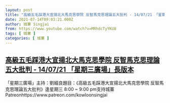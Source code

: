 ```yaml
---
layout: post
title: "高級五毛踩港大宣揚北大馬克思學院 反智馬克思理論五大批判 - 14/07/21 「星期三廣場」長版本"
date: 2021-07-14T09:03:21.000Z
author: 城寨 Singjai
from: https://www.youtube.com/watch?v=MRhdcTyYKU8
tags: [ 城寨 ]
categories: [ 城寨 ]
---
```

<!--1626253401000-->
[高級五毛踩港大宣揚北大馬克思學院 反智馬克思理論五大批判 - 14/07/21 「星期三廣場」長版本](https://www.youtube.com/watch?v=MRhdcTyYKU8)
------

<div>
「星期三廣場」主持：劉細良題目：《高級五毛踩港大宣揚北大馬克思學院 反智馬克思理論五大批判》逢星期三 8:00 ~ 9:00 pm支持城寨Patreonhttps://www.patreon.com/kowloonsingjai
</div>
